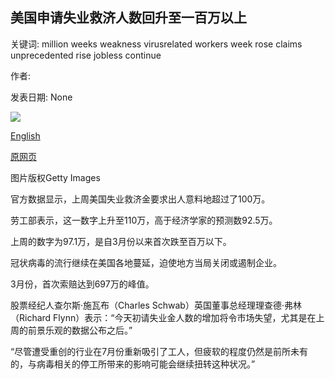 ## 美国申请失业救济人数回升至一百万以上

关键词: million weeks weakness virusrelated workers week rose claims unprecedented rise jobless continue

作者: 

发表日期: None

![](https://ichef.bbci.co.uk/news/1024/branded_news/175E2/production/_114041759_gettyimages-1227910791.jpg)

[English](US%20jobless%20claims%20rise%20back%20above%20one%20million.md)

[原网页](https://www.bbc.com/news/business-53852315)

图片版权Getty Images

官方数据显示，上周美国失业救济金要求出人意料地超过了100万。

劳工部表示，这一数字上升至110万，高于经济学家的预测数92.5万。

上周的数字为97.1万，是自3月份以来首次跌至百万以下。

冠状病毒的流行继续在美国各地蔓延，迫使地方当局关闭或遏制企业。

3月份，首次索赔达到697万的峰值。

股票经纪人查尔斯·施瓦布（Charles Schwab）英国董事总经理理查德·弗林（Richard Flynn）表示：“今天初请失业金人数的增加将令市场失望，尤其是在上周的前景乐观的数据公布之后。”

“尽管遭受重创的行业在7月份重新吸引了工人，但疲软的程度仍然是前所未有的，与病毒相关的停工所带来的影响可能会继续扭转这种状况。”